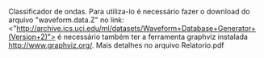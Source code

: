 Classificador de ondas.
Para utiliza-lo é necessário fazer o download do arquivo "waveform.data.Z" no link: <"http://archive.ics.uci.edu/ml/datasets/Waveform+Database+Generator+(Version+2)">
é necessário também ter a ferramenta graphviz instalada <http://www.graphviz.org/>. 
Mais detalhes no arquivo Relatorio.pdf
